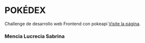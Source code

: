 # POKÉDEX 

Challenge de desarrollo web Frontend con pokeapi [Visite la página](https://sirius-front-end-challenge-pokemon.vercel.app/).

### Mencia Lucrecia Sabrina
